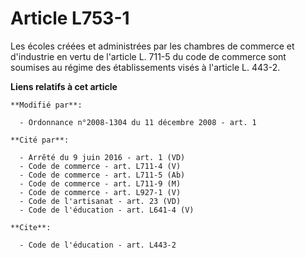 # Article L753-1

Les écoles créées et administrées par les chambres de commerce et d'industrie en vertu de l'article L. 711-5 du code de
commerce sont soumises au régime des établissements visés à l'article L. 443-2.

**Liens relatifs à cet article**

	**Modifié par**:

	  - Ordonnance n°2008-1304 du 11 décembre 2008 - art. 1

	**Cité par**:

	  - Arrêté du 9 juin 2016 - art. 1 (VD)
	  - Code de commerce - art. L711-4 (V)
	  - Code de commerce - art. L711-5 (Ab)
	  - Code de commerce - art. L711-9 (M)
	  - Code de commerce - art. L927-1 (V)
	  - Code de l'artisanat - art. 23 (VD)
	  - Code de l'éducation - art. L641-4 (V)

	**Cite**:

	  - Code de l'éducation - art. L443-2
